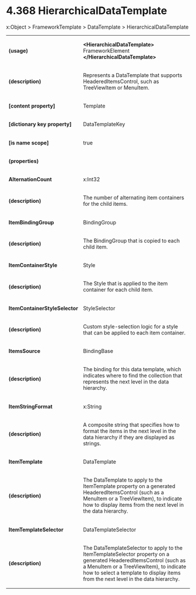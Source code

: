 <html dir="LTR" xmlns:mshelp="http://msdn.microsoft.com/mshelp" xmlns:ddue="http://ddue.schemas.microsoft.com/authoring/2003/5" xmlns:xlink="http://www.w3.org/1999/xlink" xmlns:tool="http://www.microsoft.com/tooltip"><body><input type="hidden" id="userDataCache" class="userDataStyle"><input type="hidden" id="hiddenScrollOffset"><img id="dropDownImage" style="display:none; height:0; width:0;" src="../local/drpdown.gif"><img id="dropDownHoverImage" style="display:none; height:0; width:0;" src="../local/drpdown_orange.gif"><img id="collapseImage" style="display:none; height:0; width:0;" src="../local/collapse.gif"><img id="expandImage" style="display:none; height:0; width:0;" src="../local/exp.gif"><img id="collapseAllImage" style="display:none; height:0; width:0;" src="../local/collall.gif"><img id="expandAllImage" style="display:none; height:0; width:0;" src="../local/expall.gif"><img id="copyImage" style="display:none; height:0; width:0;" src="../local/copycode.gif"><img id="copyHoverImage" style="display:none; height:0; width:0;" src="../local/copycodeHighlight.gif"><div id="header"><h1 class="heading">4.368 HierarchicalDataTemplate</h1></div><div id="mainSection"><div id="mainBody"><div id="allHistory" class="saveHistory" onsave="saveAll()" onload="loadAll()"></div>




<p xmlns:wsd="http://wsdev.schemas.microsoft.com/authoring/2008/2" xmlns:msxsl="urn:schemas-microsoft-com:xslt" xmlns:script="urn:script" xmlns:build="urn:build">
<div id="sectionSection0" class="section" name="collapseableSection"><content xmlns="http://ddue.schemas.microsoft.com/authoring/2003/5" xmlns:wsd="http://wsdev.schemas.microsoft.com/authoring/2008/2" xmlns:msxsl="urn:schemas-microsoft-com:xslt" xmlns:script="urn:script" xmlns:build="urn:build">
				</content></div><div id="sectionSection1" class="section" name="collapseableSection"><content xmlns="http://ddue.schemas.microsoft.com/authoring/2003/5" xmlns:wsd="http://wsdev.schemas.microsoft.com/authoring/2008/2" xmlns:msxsl="urn:schemas-microsoft-com:xslt" xmlns:script="urn:script" xmlns:build="urn:build">
					<p xmlns="">
						<mshelp:link keywords="7badce03-ceb8-4865-86e1-32354d3d3a43" tabindex="0">x:Object</mshelp:link> &gt; <mshelp:link keywords="a6ff75f6-de98-45e1-a3a2-40e318d9c35c" tabindex="0">FrameworkTemplate</mshelp:link> &gt; <mshelp:link keywords="f4cd53a0-3dc3-4185-be88-740011ab78f6" tabindex="0">DataTemplate</mshelp:link> &gt; HierarchicalDataTemplate</p>
					<p xmlns=""><b></b></p><table class="ProtocolAuthoredTable" xmlns=""><tr>
								<td>
									<p>
										<b>(usage)</b>
									</p>
								</td>
								<td>
									<p>
										<b>&lt;HierarchicalDataTemplate&gt;</b>
										<mshelp:link keywords="cd8a3b6b-b281-4837-a172-885a46e2fa4e" tabindex="0">FrameworkElement</mshelp:link>
										<b>&lt;/HierarchicalDataTemplate&gt;</b>
									</p>
								</td>
							</tr><tr>
							<td>
								<p>
									<b>(description)</b>
								</p>
							</td>
							<td>
								<p>Represents a DataTemplate that supports HeaderedItemsControl, such as TreeViewItem or MenuItem.</p>
							</td>
						</tr><tr>
							<td>
								<p>
									<b>[content property]</b>
								</p>
							</td>
							<td>
								<p>Template</p>
							</td>
						</tr><tr>
							<td>
								<p>
									<b>[dictionary key property]</b>
								</p>
							</td>
							<td>
								<p>
									<mshelp:link keywords="81b0da19-aa1e-4117-bc89-284f03d443fc" tabindex="0">DataTemplateKey</mshelp:link>
								</p>
							</td>
						</tr><tr>
							<td>
								<p>
									<b>[is name scope]</b>
								</p>
							</td>
							<td>
								<p>true</p>
							</td>
						</tr><tr>
							<td>
								<p>
									<b>(properties)</b>
								</p>
							</td>
							<td>
							</td>
						</tr><tr>
							<td>
								<p>
									<b>AlternationCount</b>
								</p>
							</td>
							<td>
								<p>
									<mshelp:link keywords="d850bb38-448e-4d1c-b369-aa6b616d7f73" tabindex="0">x:Int32</mshelp:link>
								</p>
							</td>
						</tr><tr>
							<td>
								<p>
									<b>(description)</b>
								</p>
							</td>
							<td>
								<p>The number of alternating item containers for the child items.</p>
							</td>
						</tr><tr>
							<td>
								<p>
									<b>ItemBindingGroup</b>
								</p>
							</td>
							<td>
								<p>
									<mshelp:link keywords="01635b4d-1668-4ba2-bd3c-5dcaaa3cfc99" tabindex="0">BindingGroup</mshelp:link>
								</p>
							</td>
						</tr><tr>
							<td>
								<p>
									<b>(description)</b>
								</p>
							</td>
							<td>
								<p>The BindingGroup that is copied to each child item.</p>
							</td>
						</tr><tr>
							<td>
								<p>
									<b>ItemContainerStyle</b>
								</p>
							</td>
							<td>
								<p>
									<mshelp:link keywords="1909f52f-cdee-4030-a34f-77f8d2306164" tabindex="0">Style</mshelp:link>
								</p>
							</td>
						</tr><tr>
							<td>
								<p>
									<b>(description)</b>
								</p>
							</td>
							<td>
								<p>The Style that is applied to the item container for each child item.</p>
							</td>
						</tr><tr>
							<td>
								<p>
									<b>ItemContainerStyleSelector</b>
								</p>
							</td>
							<td>
								<p>
									<mshelp:link keywords="46d0dc6c-a5a1-41dd-82c1-89971ca5222c" tabindex="0">StyleSelector</mshelp:link>
								</p>
							</td>
						</tr><tr>
							<td>
								<p>
									<b>(description)</b>
								</p>
							</td>
							<td>
								<p>Custom style-selection logic for a style that can be applied to each item container.</p>
							</td>
						</tr><tr>
							<td>
								<p>
									<b>ItemsSource</b>
								</p>
							</td>
							<td>
								<p>
									<mshelp:link keywords="13c1258a-c2e5-4b94-8ff9-39acb10fb734" tabindex="0">BindingBase</mshelp:link>
								</p>
							</td>
						</tr><tr>
							<td>
								<p>
									<b>(description)</b>
								</p>
							</td>
							<td>
								<p>The binding for this data template, which indicates where to find the collection that represents the next level in the data hierarchy.</p>
							</td>
						</tr><tr>
							<td>
								<p>
									<b>ItemStringFormat</b>
								</p>
							</td>
							<td>
								<p>
									<mshelp:link keywords="67edea77-c567-471a-a9f7-a27c3f49a322" tabindex="0">x:String</mshelp:link>
								</p>
							</td>
						</tr><tr>
							<td>
								<p>
									<b>(description)</b>
								</p>
							</td>
							<td>
								<p>A composite string that specifies how to format the items in the next level in the data hierarchy if they are displayed as strings.</p>
							</td>
						</tr><tr>
							<td>
								<p>
									<b>ItemTemplate</b>
								</p>
							</td>
							<td>
								<p>
									<mshelp:link keywords="f4cd53a0-3dc3-4185-be88-740011ab78f6" tabindex="0">DataTemplate</mshelp:link>
								</p>
							</td>
						</tr><tr>
							<td>
								<p>
									<b>(description)</b>
								</p>
							</td>
							<td>
								<p>The DataTemplate to apply to the ItemTemplate property on a generated HeaderedItemsControl (such as a MenuItem or a TreeViewItem), to indicate how to display items from the next level in the data hierarchy.</p>
							</td>
						</tr><tr>
							<td>
								<p>
									<b>ItemTemplateSelector</b>
								</p>
							</td>
							<td>
								<p>
									<mshelp:link keywords="b303673f-acd3-4bd2-b0ec-f85111bb657b" tabindex="0">DataTemplateSelector</mshelp:link>
								</p>
							</td>
						</tr><tr>
							<td>
								<p>
									<b>(description)</b>
								</p>
							</td>
							<td>
								<p>The DataTemplateSelector to apply to the ItemTemplateSelector property on a generated HeaderedItemsControl (such as a MenuItem or a TreeViewItem), to indicate how to select a template to display items from the next level in the data hierarchy.</p>
							</td>
						</tr></table>
				</content></div><!--[if gte IE 5]>
			<tool:tip element="languageFilterToolTip" avoidmouse="false"/>
		<![endif]--></div><a name="feedback"></a><span></span></div></body></html>